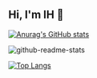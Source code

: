 ## Hi, I'm IH 👋

[![Anurag's GitHub stats](https://github-readme-stats.vercel.app/api?username=ABfry)](https://github.com/ABfry/github-readme-stats)

![github-readme-stats](https://github-readme-stats-clone-tau.vercel.app/api/?username=ABfry)

[![Top Langs](https://github-readme-stats.vercel.app/api/top-langs/?username=ABfry)](https://github.com/ABfry/github-readme-stats)
